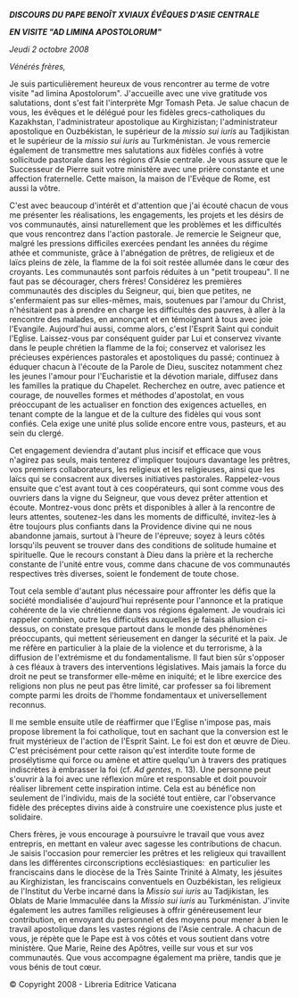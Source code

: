 ***DISCOURS DU PAPE BENOÎT XVI******AUX ÉVÊQUES D'ASIE CENTRALE***

***EN VISITE "AD LIMINA APOSTOLORUM"***

*Jeudi 2 octobre 2008*

*Vénérés frères,*

Je suis particulièrement heureux de vous rencontrer au terme de votre visite "ad limina Apostolorum". J'accueille avec une vive gratitude vos salutations, dont s'est fait l'interprète Mgr Tomash Peta. Je salue chacun de vous, les évêques et le délégué pour les fidèles grecs-catholiques du Kazakhstan, l'administrateur apostolique au Kirghizistan; l'administrateur apostolique en Ouzbékistan, le supérieur de la *missio sui iuris* au Tadjikistan et le supérieur de la *missio sui iuris* au Turkménistan. Je vous remercie également de transmettre mes salutations aux fidèles confiés à votre sollicitude pastorale dans les régions d'Asie centrale. Je vous assure que le Successeur de Pierre suit votre ministère avec une prière constante et une affection fraternelle. Cette maison, la maison de l'Evêque de Rome, est aussi la vôtre.

C'est avec beaucoup d'intérêt et d'attention que j'ai écouté chacun de vous me présenter les réalisations, les engagements, les projets et les désirs de vos communautés, ainsi naturellement que les problèmes et les difficultés que vous rencontrez dans l'action pastorale. Je remercie le Seigneur que, malgré les pressions difficiles exercées pendant les années du régime athée et communiste, grâce à l'abnégation de prêtres, de religieux et de laïcs pleins de zèle, la flamme de la foi soit restée allumée dans le cœur des croyants. Les communautés sont parfois réduites à un "petit troupeau". Il ne faut pas se décourager, chers frères! Considérez les premières communautés des disciples du Seigneur, qui, bien que petites, ne s'enfermaient pas sur elles-mêmes, mais, soutenues par l'amour du Christ, n'hésitaient pas à prendre en charge les difficultés des pauvres, à aller à la rencontre des malades, en annonçant et en témoignant à tous avec joie l'Evangile. Aujourd'hui aussi, comme alors, c'est l'Esprit Saint qui conduit l'Eglise. Laissez-vous par conséquent guider par Lui et conservez vivante dans le peuple chrétien la flamme de la foi; conservez et valorisez les précieuses expériences pastorales et apostoliques du passé; continuez à éduquer chacun à l'écoute de la Parole de Dieu, suscitez notamment chez les jeunes l'amour pour l'Eucharistie et la dévotion mariale, diffusez dans les familles la pratique du Chapelet. Recherchez en outre, avec patience et courage, de nouvelles formes et méthodes d'apostolat, en vous préoccupant de les actualiser en fonction des exigences actuelles, en tenant compte de la langue et de la culture des fidèles qui vous sont confiés. Cela exige une unité plus solide encore entre vous, pasteurs, et au sein du clergé.

Cet engagement deviendra d'autant plus incisif et efficace que vous n'agirez pas seuls, mais tenterez d'impliquer toujours davantage les prêtres, vos premiers collaborateurs, les religieux et les religieuses, ainsi que les laïcs qui se consacrent aux diverses initiatives pastorales. Rappelez-vous ensuite que c'est avant tout à ces coopérateurs, qui sont comme vous des ouvriers dans la vigne du Seigneur, que vous devez prêter attention et écoute. Montrez-vous donc prêts et disponibles à aller à la rencontre de leurs attentes, soutenez-les dans les moments de difficulté, invitez-les à être toujours plus confiants dans la Providence divine qui ne nous abandonne jamais, surtout à l'heure de l'épreuve; soyez à leurs côtés lorsqu'ils peuvent se trouver dans des conditions de solitude humaine et spirituelle. Que le recours constant à Dieu dans la prière et la recherche constante de l'unité entre vous, comme dans chacune de vos communautés respectives très diverses, soient le fondement de toute chose.

Tout cela semble d'autant plus nécessaire pour affronter les défis que la société mondialisée d'aujourd'hui représente pour l'annonce et la pratique cohérente de la vie chrétienne dans vos régions également. Je voudrais ici rappeler combien, outre les difficultés auxquelles je faisais allusion ci-dessus, on constate presque partout dans le monde des phénomènes préoccupants, qui mettent sérieusement en danger la sécurité et la paix. Je me réfère en particulier à la plaie de la violence et du terrorisme, à la diffusion de l'extrémisme et du fondamentalisme. Il faut bien sûr s'opposer à ces fléaux à travers des interventions législatives. Mais jamais la force du droit ne peut se transformer elle-même en iniquité; et le libre exercice des religions non plus ne peut pas être limité, car professer sa foi librement compte parmi les droits de l'homme fondamentaux et universellement reconnus.

Il me semble ensuite utile de réaffirmer que l'Eglise n'impose pas, mais propose librement la foi catholique, tout en sachant que la conversion est le fruit mystérieux de l'action de l'Esprit Saint. Le foi est don et œuvre de Dieu. C'est précisément pour cette raison qu'est interdite toute forme de prosélytisme qui force ou amène et attire quelqu'un à travers des pratiques indiscrètes à embrasser la foi (cf. *Ad gentes*, n. 13). Une personne peut s'ouvrir à la foi avec une réflexion mûre et responsable et doit pouvoir réaliser librement cette inspiration intime. Cela est au bénéfice non seulement de l'individu, mais de la société tout entière, car l'observance fidèle des préceptes divins aide à construire une coexistence plus juste et solidaire.

Chers frères, je vous encourage à poursuivre le travail que vous avez entrepris, en mettant en valeur avec sagesse les contributions de chacun. Je saisis l'occasion pour remercier les prêtres et les religieux qui travaillent dans les différentes circonscriptions ecclésiastiques:  en particulier les franciscains dans le diocèse de la Très Sainte Trinité à Almaty, les jésuites au Kirghizistan, les franciscains conventuels en Ouzbékistan, les religieux de l'Institut du Verbe incarné dans la *Missio sui iuris* au Tadjikistan, les Oblats de Marie Immaculée dans la *Missio sui iuris* au Turkménistan. J'invite également les autres familles religieuses à offrir généreusement leur contribution, en envoyant du personnel et des moyens pour mener à bien le travail apostolique dans les vastes régions de l'Asie centrale. A chacun de vous, je répète que le Pape est à vos côtés et vous soutient dans votre ministère. Que Marie, Reine des Apôtres, veille sur vous et sur vos communautés. Que vous accompagne également ma prière, tandis que je vous bénis de tout cœur.

© Copyright 2008 - Libreria Editrice Vaticana